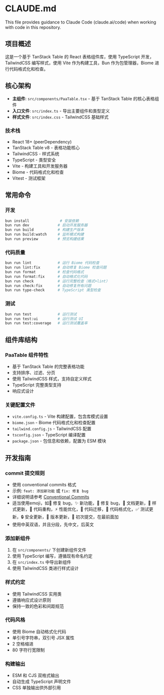 # CLAUDE.md

This file provides guidance to Claude Code (claude.ai/code) when working with code in this repository.

## 项目概述

这是一个基于 TanStack Table 的 React 表格组件库，使用 TypeScript 开发，TailwindCSS 编写样式，使用 Vite 作为构建工具，Bun 作为包管理器，Biome 进行代码格式化和检查。

## 核心架构

- **主组件**: `src/components/PaaTable.tsx` - 基于 TanStack Table 的核心表格组件
- **入口文件**: `src/index.ts` - 导出主要组件和类型定义
- **样式文件**: `src/index.css` - TailwindCSS 基础样式

### 技术栈
- React 18+ (peerDependency)
- TanStack Table v8 - 表格功能核心
- TailwindCSS - 样式系统  
- TypeScript - 类型安全
- Vite - 构建工具和开发服务器
- Biome - 代码格式化和检查
- Vitest - 测试框架

## 常用命令

### 开发
```bash
bun install              # 安装依赖
bun run dev             # 启动开发服务器
bun run build           # 构建生产版本
bun run build:watch     # 监听模式构建
bun run preview         # 预览构建结果
```

### 代码质量
```bash
bun run lint            # 运行 Biome 代码检查
bun run lint:fix        # 自动修复 Biome 检查问题
bun run format          # 检查代码格式
bun run format:fix      # 自动格式化代码
bun run check           # 运行完整检查（格式+lint）
bun run check:fix       # 自动修复所有问题
bun run type-check      # TypeScript 类型检查
```

### 测试
```bash
bun run test            # 运行测试
bun run test:ui         # 运行测试 UI
bun run test:coverage   # 运行测试覆盖率
```

## 组件库结构

### PaaTable 组件特性
- 基于 TanStack Table 的完整表格功能
- 支持排序、过滤、分页
- 使用 TailwindCSS 样式，支持自定义样式
- TypeScript 完整类型支持
- 响应式设计

### 关键配置文件
- `vite.config.ts` - Vite 构建配置，包含库模式设置
- `biome.json` - Biome 代码格式化和检查配置
- `tailwind.config.js` - TailwindCSS 配置
- `tsconfig.json` - TypeScript 编译配置
- `package.json` - 包信息和依赖，配置为 ESM 模块

## 开发指南

### commit 提交规则
- 使用 conventional commits 格式
- 示例: `feat: 添加新功能` 或 `fix: 修复 bug`
- 详细说明请参考 [Conventional Commits](https://www.conventionalcommits.org/en/v1.0.0/)
- 适当使用emoji，如:green_heart: 修复 bug，:sparkles: 新功能，:bug: 修复 bug，:memo: 文档更新，:lipstick: 样式更新，:art: 代码重构，:zap: 性能优化，:truck: 代码迁移，:hammer: 代码格式化，:white_check_mark: 测试更新，:lock: 安全更新，:bookmark: 版本更新，:tada: 初次提交，在最前面加
- 使用中英双语，并且分段，先中文，后英文

### 添加新组件
1. 在 `src/components/` 下创建新组件文件
2. 使用 TypeScript 编写，遵循现有命名约定
3. 在 `src/index.ts` 中导出新组件
4. 使用 TailwindCSS 类进行样式设计

### 样式约定
- 使用 TailwindCSS 实用类
- 遵循响应式设计原则
- 保持一致的色彩和间距规范

### 代码风格
- 使用 Biome 自动格式化代码
- 单引号字符串，双引号 JSX 属性
- 2 空格缩进
- 80 字符行宽限制

### 构建输出
- ESM 和 CJS 双格式输出
- 自动生成 TypeScript 声明文件
- CSS 单独输出供外部引用